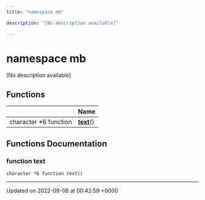 ```yaml
---
title: "namespace mb"

description: "[No description available]"

---
```


# namespace mb

[No description available]

## Functions

|                | Name           |
| -------------- | -------------- |
| character *6 function | **[text](/documentation/code/namespaces/namespacemb/#function-text)**() |


## Functions Documentation

### function text

```
character *6 function text()
```






-------------------------------

Updated on 2022-09-08 at 00:42:59 +0000